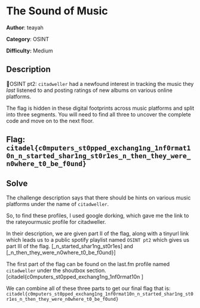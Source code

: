 # The Sound of Music

**Author**: teayah 

**Category**: OSINT

**Difficulty:** Medium


## Description

🗼OSINT pt2: `citadweller` had a newfound interest in tracking the music they *last* listened to and posting ratings of new albums on various online platforms.

The flag is hidden in these digital footprints across music platforms and split into three segments. You will need to find all three to uncover the complete code and move on to the next floor.

## Flag: `citadel{c0mputers_st0pped_exchang1ng_1nf0rmat10n_n_started_shar1ng_st0r1es_n_then_they_were_n0where_t0_be_f0und}`

## Solve

The challenge description says that there should be hints on various music platforms under the name of `citadweller`.

So, to find these profiles, I used google dorking, which gave me the link to the rateyourmusic profile for citadweller.

In their description, we are given part II of the flag, along with a tinyurl link which leads us to a public spotify playlist named `OSINT pt2` which gives us part III of the flag. [_n_started_shar1ng_st0r1es] and [_n_then_they_were_n0where_t0_be_f0und}]

The first part of the flag can be found on the last.fm profile named `citadweller`  under the shoutbox section. [citadel{c0mputers_st0pped_exchang1ng_1nf0rmat10n ]

We can combine all of these three parts to get our final flag that is: `citadel{c0mputers_st0pped_exchang1ng_1nf0rmat10n_n_started_shar1ng_st0r1es_n_then_they_were_n0where_t0_be_f0und}`
